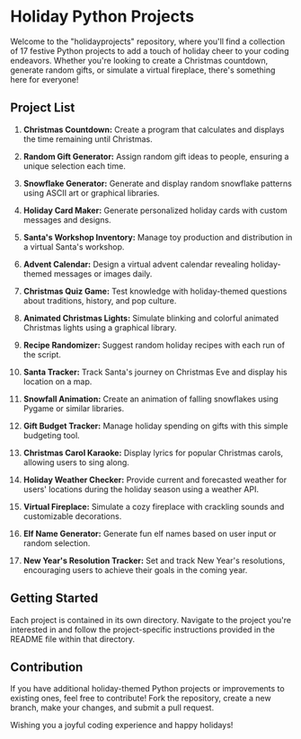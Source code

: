 # Holiday Python Projects

Welcome to the "holidayprojects" repository, where you'll find a collection of 17 festive Python projects to add a touch of holiday cheer to your coding endeavors. Whether you're looking to create a Christmas countdown, generate random gifts, or simulate a virtual fireplace, there's something here for everyone!

## Project List

1. **Christmas Countdown:**
   Create a program that calculates and displays the time remaining until Christmas.

2. **Random Gift Generator:**
   Assign random gift ideas to people, ensuring a unique selection each time.

3. **Snowflake Generator:**
   Generate and display random snowflake patterns using ASCII art or graphical libraries.

4. **Holiday Card Maker:**
   Generate personalized holiday cards with custom messages and designs.

5. **Santa's Workshop Inventory:**
   Manage toy production and distribution in a virtual Santa's workshop.

6. **Advent Calendar:**
   Design a virtual advent calendar revealing holiday-themed messages or images daily.

7. **Christmas Quiz Game:**
   Test knowledge with holiday-themed questions about traditions, history, and pop culture.

8. **Animated Christmas Lights:**
   Simulate blinking and colorful animated Christmas lights using a graphical library.

9. **Recipe Randomizer:**
   Suggest random holiday recipes with each run of the script.

10. **Santa Tracker:**
    Track Santa's journey on Christmas Eve and display his location on a map.

11. **Snowfall Animation:**
    Create an animation of falling snowflakes using Pygame or similar libraries.

12. **Gift Budget Tracker:**
    Manage holiday spending on gifts with this simple budgeting tool.

13. **Christmas Carol Karaoke:**
    Display lyrics for popular Christmas carols, allowing users to sing along.

14. **Holiday Weather Checker:**
    Provide current and forecasted weather for users' locations during the holiday season using a weather API.

15. **Virtual Fireplace:**
    Simulate a cozy fireplace with crackling sounds and customizable decorations.

16. **Elf Name Generator:**
    Generate fun elf names based on user input or random selection.

17. **New Year's Resolution Tracker:**
    Set and track New Year's resolutions, encouraging users to achieve their goals in the coming year.

## Getting Started

Each project is contained in its own directory. Navigate to the project you're interested in and follow the project-specific instructions provided in the README file within that directory.

## Contribution

If you have additional holiday-themed Python projects or improvements to existing ones, feel free to contribute! Fork the repository, create a new branch, make your changes, and submit a pull request.

Wishing you a joyful coding experience and happy holidays!
